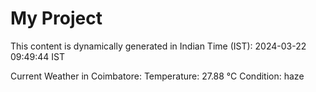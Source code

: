 # My Project

This content is dynamically generated in Indian Time (IST): 2024-03-22 09:49:44 IST


Current Weather in Coimbatore:
Temperature: 27.88 °C
Condition: haze
